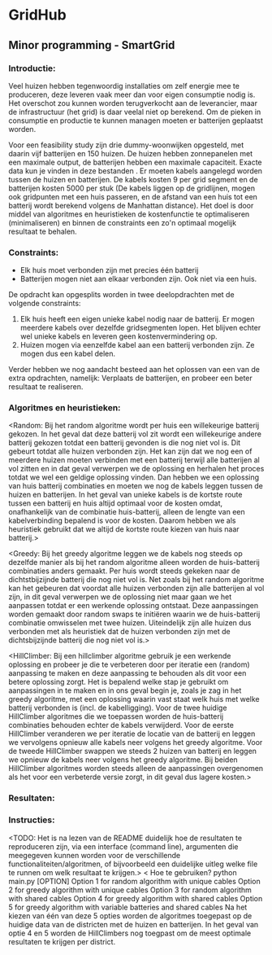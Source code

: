 # GridHub
## Minor programming - SmartGrid

### Introductie:
Veel huizen hebben tegenwoordig installaties om zelf energie mee te produceren, deze leveren vaak meer dan voor eigen consumptie nodig is.
Het overschot zou kunnen worden terugverkocht aan de leverancier, maar de infrastructuur (het grid) is daar veelal niet op berekend. Om de pieken in consumptie en productie te kunnen managen moeten er batterijen geplaatst worden.

Voor een feasibility study zijn drie dummy-woonwijken opgesteld, met daarin vijf batterijen en 150 huizen. De huizen hebben zonnepanelen met een maximale output, de batterijen hebben een maximale capaciteit. Exacte data kun je vinden in deze bestanden <LINK NAAR DATA TOEVOEGEN>. Er moeten kabels aangelegd worden tussen de huizen en batterijen. De kabels kosten 9 per grid segment en de batterijen kosten 5000 per stuk (De kabels liggen op de gridlijnen, mogen ook gridpunten met een huis passeren, en de afstand van een huis tot een batterij wordt berekend volgens de Manhattan distance). Het doel is door middel van algoritmes en heuristieken de kostenfunctie te optimaliseren (minimaliseren) en binnen de constraints een zo'n optimaal mogelijk resultaat te behalen.

### Constraints:
- Elk huis moet verbonden zijn met precies één batterij
- Batterijen mogen niet aan elkaar verbonden zijn. Ook niet via een huis.

De opdracht kan opgesplits worden in twee deelopdrachten met de volgende constraints:
1) Elk huis heeft een eigen unieke kabel nodig naar de batterij. Er mogen meerdere kabels over dezelfde gridsegmenten lopen. Het blijven echter wel unieke kabels en leveren geen kostenvermindering op.
2) Huizen mogen via eenzelfde kabel aan een batterij verbonden zijn. Ze mogen dus een kabel delen.

Verder hebben we nog aandacht besteed aan het oplossen van een van de extra opdrachten, namelijk:
Verplaats de batterijen, en probeer een beter resultaat te realiseren.

### Algoritmes en heuristieken:

<Random: Bij het random algoritme wordt per huis een willekeurige batterij gekozen. In het geval dat deze batterij vol zit wordt een willekeurige andere batterij gekozen totdat een batterij gevonden is die nog niet vol is. Dit gebeurt totdat alle huizen verbonden zijn.
Het kan zijn dat we nog een of meerdere huizen moeten verbinden met een batterij terwijl alle batterijen al vol zitten en in dat geval verwerpen we de oplossing en herhalen het proces totdat we wel een geldige oplossing vinden. Dan hebben we een oplossing van huis batterij combinaties en moeten we nog de kabels leggen tussen de huizen en batterijen. In het geval van unieke kabels is de kortste route tussen een batterij en huis altijd optimaal voor de kosten omdat, onafhankelijk van de combinatie huis-batterij, alleen de lengte van een kabelverbinding bepalend is voor de kosten. Daarom hebben we als heuristiek gebruikt dat we altijd de kortste route kiezen van huis naar batterij.>

<Greedy: Bij het greedy algoritme leggen we de kabels nog steeds op dezelfde manier als bij het random algoritme alleen worden de huis-batterij combinaties anders gemaakt. Per huis wordt steeds gekeken naar de dichtstbijzijnde batterij die nog niet vol is.
Net zoals bij het random algoritme kan het gebeuren dat voordat alle huizen verbonden zijn alle batterijen al vol zijn, in dit geval verwerpen we de oplossing niet maar gaan we het aanpassen totdat er een werkende oplossing ontstaat. Deze aanpassingen worden gemaakt door random swaps te initiëren waarin we de huis-batterij combinatie omwisselen met twee huizen. Uiteindelijk zijn alle huizen dus verbonden met als heuristiek dat de huizen verbonden zijn met de dichtsbijzijnde batterij die nog niet vol is.>

<HillClimber: Bij een hillclimber algoritme gebruik je een werkende oplossing en probeer je die te verbeteren door per iteratie
een (random) aanpassing te maken en deze aanpassing te behouden als dit voor een betere oplossing zorgt. 
Het is bepalend welke stap je gebruikt om aanpassingen in te maken en in ons geval begin je, zoals je zag in het greedy algoritme, met een oplossing waarin vast staat welk huis met welke batterij verbonden is (incl. de kabelligging). Voor de twee huidige HillClimber algoritmes die we toepassen worden de huis-batterij combinaties behouden echter de kabels verwijderd.
Voor de eerste HillClimber veranderen we per iteratie de locatie van de batterij en leggen we vervolgens opnieuw alle kabels neer volgens het greedy algoritme.
Voor de tweede HillClimber swappen we steeds 2 huizen van batterij en leggen we opnieuw de kabels neer volgens het greedy algoritme.
Bij beiden HillClimber algoritmes worden steeds alleen de aanpassingen overgenomen als het voor een verbeterde versie zorgt, in dit geval dus lagere kosten.>

### Resultaten:

### Instructies:
<TODO: Het is na lezen van de README duidelijk hoe de resultaten te reproduceren zijn, via een interface (command line), argumenten die meegegeven kunnen worden voor de verschillende functionaliteiten/algoritmen, of bijvoorbeeld een duidelijke uitleg welke file te runnen om welk resultaat te krijgen.>
< Hoe te gebruiken?
     python main.py [OPTION]
     Option 1 for random algorithm with unique cables
     Option 2 for greedy algorithm with unique cables
     Option 3 for random algorithm with shared cables
     Option 4 for greedy algorithm with shared cables
     Option 5 for greedy algorithm with variable batteries and shared cables
  Na het kiezen van één van deze 5 opties worden de algoritmes toegepast op de huidige data van de districten met de huizen en batterijen.
  In het geval van optie 4 en 5 worden de HillClimbers nog toegpast om de meest optimale resultaten te krijgen per district.
